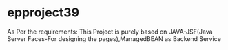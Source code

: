 # epproject39
As Per the requirements:
This Project is purely based on JAVA-JSF(Java Server Faces-For designing the pages),ManagedBEAN as Backend Service 
